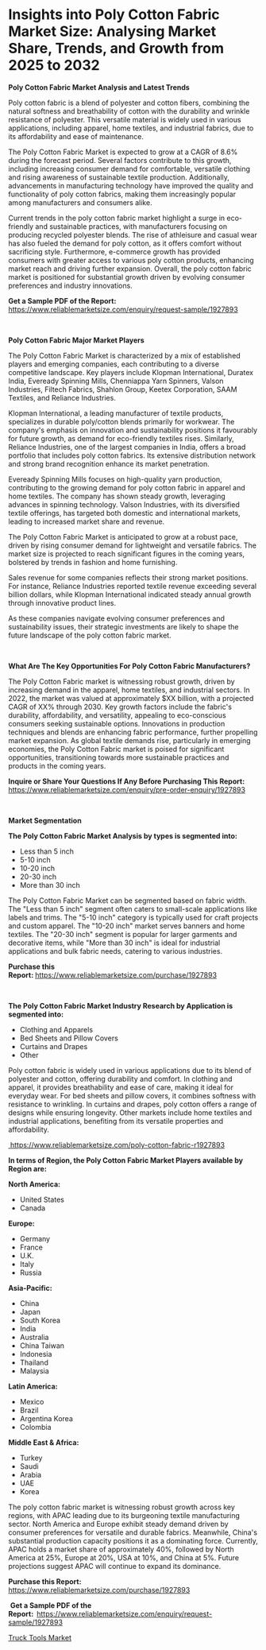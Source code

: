<p><h1>Insights into Poly Cotton Fabric Market Size: Analysing Market Share, Trends, and Growth from 2025 to 2032</h1></p><p><strong>Poly Cotton Fabric Market Analysis and Latest Trends</strong></p>
<p><p>Poly cotton fabric is a blend of polyester and cotton fibers, combining the natural softness and breathability of cotton with the durability and wrinkle resistance of polyester. This versatile material is widely used in various applications, including apparel, home textiles, and industrial fabrics, due to its affordability and ease of maintenance.</p><p>The Poly Cotton Fabric Market is expected to grow at a CAGR of 8.6% during the forecast period. Several factors contribute to this growth, including increasing consumer demand for comfortable, versatile clothing and rising awareness of sustainable textile production. Additionally, advancements in manufacturing technology have improved the quality and functionality of poly cotton fabrics, making them increasingly popular among manufacturers and consumers alike.</p><p>Current trends in the poly cotton fabric market highlight a surge in eco-friendly and sustainable practices, with manufacturers focusing on producing recycled polyester blends. The rise of athleisure and casual wear has also fueled the demand for poly cotton, as it offers comfort without sacrificing style. Furthermore, e-commerce growth has provided consumers with greater access to various poly cotton products, enhancing market reach and driving further expansion. Overall, the poly cotton fabric market is positioned for substantial growth driven by evolving consumer preferences and industry innovations.</p></p>
<p><strong>Get a Sample PDF of the Report:&nbsp;</strong> <a href="https://www.reliablemarketsize.com/enquiry/request-sample/1927893?utm_campaign=3382&utm_medium=2&utm_source=Github&utm_content=ia&utm_term=28032025&utm_id=poly-cotton-fabric">https://www.reliablemarketsize.com/enquiry/request-sample/1927893</a></p>
<p>&nbsp;</p>
<p><strong>Poly Cotton Fabric Major Market Players</strong></p>
<p><p>The Poly Cotton Fabric Market is characterized by a mix of established players and emerging companies, each contributing to a diverse competitive landscape. Key players include Klopman International, Duratex India, Eveready Spinning Mills, Chenniappa Yarn Spinners, Valson Industries, Filtech Fabrics, Shahlon Group, Keetex Corporation, SAAM Textiles, and Reliance Industries.</p><p>Klopman International, a leading manufacturer of textile products, specializes in durable poly/cotton blends primarily for workwear. The company's emphasis on innovation and sustainability positions it favourably for future growth, as demand for eco-friendly textiles rises. Similarly, Reliance Industries, one of the largest companies in India, offers a broad portfolio that includes poly cotton fabrics. Its extensive distribution network and strong brand recognition enhance its market penetration.</p><p>Eveready Spinning Mills focuses on high-quality yarn production, contributing to the growing demand for poly cotton fabric in apparel and home textiles. The company has shown steady growth, leveraging advances in spinning technology. Valson Industries, with its diversified textile offerings, has targeted both domestic and international markets, leading to increased market share and revenue.</p><p>The Poly Cotton Fabric Market is anticipated to grow at a robust pace, driven by rising consumer demand for lightweight and versatile fabrics. The market size is projected to reach significant figures in the coming years, bolstered by trends in fashion and home furnishing.</p><p>Sales revenue for some companies reflects their strong market positions. For instance, Reliance Industries reported textile revenue exceeding several billion dollars, while Klopman International indicated steady annual growth through innovative product lines.</p><p>As these companies navigate evolving consumer preferences and sustainability issues, their strategic investments are likely to shape the future landscape of the poly cotton fabric market.</p></p>
<p>&nbsp;</p>
<p><strong>What Are The Key Opportunities For Poly Cotton Fabric Manufacturers?</strong></p>
<p><p>The Poly Cotton Fabric market is witnessing robust growth, driven by increasing demand in the apparel, home textiles, and industrial sectors. In 2022, the market was valued at approximately $XX billion, with a projected CAGR of XX% through 2030. Key growth factors include the fabric's durability, affordability, and versatility, appealing to eco-conscious consumers seeking sustainable options. Innovations in production techniques and blends are enhancing fabric performance, further propelling market expansion. As global textile demands rise, particularly in emerging economies, the Poly Cotton Fabric market is poised for significant opportunities, transitioning towards more sustainable practices and products in the coming years.</p></p>
<p><strong>Inquire or Share Your Questions If Any Before Purchasing This Report:</strong> <a href="https://www.reliablemarketsize.com/enquiry/pre-order-enquiry/1927893?utm_campaign=3382&utm_medium=2&utm_source=Github&utm_content=ia&utm_term=28032025&utm_id=poly-cotton-fabric">https://www.reliablemarketsize.com/enquiry/pre-order-enquiry/1927893</a></p>
<p>&nbsp;</p>
<p><strong>Market Segmentation</strong></p>
<p><strong>The Poly Cotton Fabric Market Analysis by types is segmented into:</strong></p>
<p><ul><li>Less than 5 inch</li><li>5-10 inch</li><li>10-20 inch</li><li>20-30 inch</li><li>More than 30 inch</li></ul></p>
<p><p>The Poly Cotton Fabric Market can be segmented based on fabric width. The "Less than 5 inch" segment often caters to small-scale applications like labels and trims. The "5-10 inch" category is typically used for craft projects and custom apparel. The "10-20 inch" market serves banners and home textiles. The "20-30 inch" segment is popular for larger garments and decorative items, while "More than 30 inch" is ideal for industrial applications and bulk fabric needs, catering to various industries.</p></p>
<p><strong>Purchase this Report:&nbsp;</strong><a href="https://www.reliablemarketsize.com/purchase/1927893?utm_campaign=3382&utm_medium=2&utm_source=Github&utm_content=ia&utm_term=28032025&utm_id=poly-cotton-fabric">https://www.reliablemarketsize.com/purchase/1927893</a></p>
<p>&nbsp;</p>
<p><strong>The Poly Cotton Fabric Market Industry Research by Application is segmented into:</strong></p>
<p><ul><li>Clothing and Apparels</li><li>Bed Sheets and Pillow Covers</li><li>Curtains and Drapes</li><li>Other</li></ul></p>
<p><p>Poly cotton fabric is widely used in various applications due to its blend of polyester and cotton, offering durability and comfort. In clothing and apparel, it provides breathability and ease of care, making it ideal for everyday wear. For bed sheets and pillow covers, it combines softness with resistance to wrinkling. In curtains and drapes, poly cotton offers a range of designs while ensuring longevity. Other markets include home textiles and industrial applications, benefiting from its versatile properties and affordability.</p></p>
<p><a href="https://www.reliablemarketsize.com/poly-cotton-fabric-r1927893?utm_campaign=3382&utm_medium=2&utm_source=Github&utm_content=ia&utm_term=28032025&utm_id=poly-cotton-fabric">&nbsp;https://www.reliablemarketsize.com/poly-cotton-fabric-r1927893</a></p>
<p><strong>In terms of Region, the Poly Cotton Fabric Market Players available by Region are:</strong></p>
<p>
    <p> <strong> North America: </strong>
        <ul>
            <li>United States</li>
            <li>Canada</li>
        </ul>
        </p> 
    <p> <strong> Europe: </strong>
        <ul>
            <li>Germany</li>
            <li>France</li>
            <li>U.K.</li>
            <li>Italy</li>
            <li>Russia</li>
        </ul>
        </p> 
    <p> <strong> Asia-Pacific: </strong>
        <ul>
            <li>China</li>
            <li>Japan</li>
            <li>South Korea</li>
            <li>India</li>
            <li>Australia</li>
            <li>China Taiwan</li>
            <li>Indonesia</li>
            <li>Thailand</li>
            <li>Malaysia</li>
        </ul>
        </p> 
    <p> <strong> Latin America: </strong>
        <ul>
            <li>Mexico</li>
            <li>Brazil</li>
            <li>Argentina Korea</li>
            <li>Colombia</li>
        </ul>
        </p> 
    <p> <strong> Middle East & Africa: </strong>
        <ul>
            <li>Turkey</li>
            <li>Saudi</li>
            <li>Arabia</li>
            <li>UAE</li>
            <li>Korea</li>
        </ul>
    </p>
    </p>
<p><p>The poly cotton fabric market is witnessing robust growth across key regions, with APAC leading due to its burgeoning textile manufacturing sector. North America and Europe exhibit steady demand driven by consumer preferences for versatile and durable fabrics. Meanwhile, China's substantial production capacity positions it as a dominating force. Currently, APAC holds a market share of approximately 40%, followed by North America at 25%, Europe at 20%, USA at 10%, and China at 5%. Future projections suggest APAC will continue to expand its dominance.</p></p>
<p><strong>Purchase this Report: </strong><a href="https://www.reliablemarketsize.com/purchase/1927893?utm_campaign=3382&utm_medium=2&utm_source=Github&utm_content=ia&utm_term=28032025&utm_id=poly-cotton-fabric">https://www.reliablemarketsize.com/purchase/1927893</a></p>
<p>&nbsp;<strong>Get a Sample PDF of the Report:&nbsp;&nbsp;</strong><a href="https://www.reliablemarketsize.com/enquiry/request-sample/1927893?utm_campaign=3382&utm_medium=2&utm_source=Github&utm_content=ia&utm_term=28032025&utm_id=poly-cotton-fabric">https://www.reliablemarketsize.com/enquiry/request-sample/1927893</a></p>
<p><strong></strong></p>
<p><p><a href="https://github.com/belhejmawoue/Market-Research-Report-List-1/blob/main/truck-tools-market.md?utm_campaign=3382&utm_medium=2&utm_source=Github&utm_content=ia&utm_term=28032025&utm_id=poly-cotton-fabric">Truck Tools Market</a></p></p>